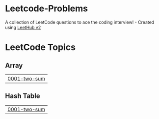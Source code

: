 # Leetcode-Problems
A collection of LeetCode questions to ace the coding interview! - Created using [LeetHub v2](https://github.com/arunbhardwaj/LeetHub-2.0)

<!---LeetCode Topics Start-->
# LeetCode Topics
## Array
|  |
| ------- |
| [0001-two-sum](https://github.com/dawitsf/Leetcode-Problems/tree/master/0001-two-sum) |
## Hash Table
|  |
| ------- |
| [0001-two-sum](https://github.com/dawitsf/Leetcode-Problems/tree/master/0001-two-sum) |
<!---LeetCode Topics End-->